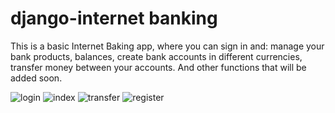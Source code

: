 # django-internet banking
This is a basic Internet Baking app, where you can sign in and: manage your bank products, balances, create bank accounts in different currencies, transfer money between your accounts. And other functions that will be added soon. 


![login](https://user-images.githubusercontent.com/67916276/227582992-def77297-72e9-4d77-bc78-bcf116461713.png)
![index](https://user-images.githubusercontent.com/67916276/227584975-d387ba9b-8c7f-427a-8067-76bdd242b028.png)
![transfer](https://user-images.githubusercontent.com/67916276/227584996-74a145b8-e520-4159-8398-ff0f5d4afb30.png)
![register](https://user-images.githubusercontent.com/67916276/227585009-cfb2d284-cd6d-42ed-ae88-1fc51e9e133f.png)
